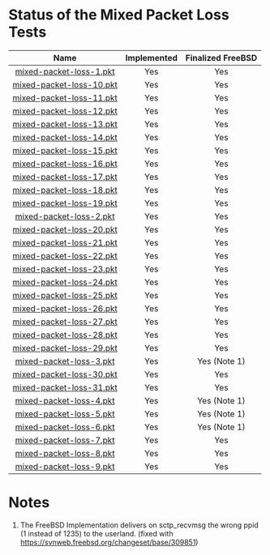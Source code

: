 # Status of the Mixed Packet Loss Tests

| Name                                                       | Implemented   | Finalized FreeBSD |
| :--------------------------------------------------------: | :-----------: | :---------------: |
| [mixed-packet-loss-1.pkt](mixed-packet-loss-1.pkt "-")     | Yes           | Yes               |
| [mixed-packet-loss-10.pkt](mixed-packet-loss-10.pkt "-")   | Yes           | Yes               |
| [mixed-packet-loss-11.pkt](mixed-packet-loss-11.pkt "-")   | Yes           | Yes               |
| [mixed-packet-loss-12.pkt](mixed-packet-loss-12.pkt "-")   | Yes           | Yes               |
| [mixed-packet-loss-13.pkt](mixed-packet-loss-13.pkt "-")   | Yes           | Yes               |
| [mixed-packet-loss-14.pkt](mixed-packet-loss-14.pkt "-")   | Yes           | Yes               |
| [mixed-packet-loss-15.pkt](mixed-packet-loss-15.pkt "-")   | Yes           | Yes               |
| [mixed-packet-loss-16.pkt](mixed-packet-loss-16.pkt "-")   | Yes           | Yes               |
| [mixed-packet-loss-17.pkt](mixed-packet-loss-17.pkt "-")   | Yes           | Yes               |
| [mixed-packet-loss-18.pkt](mixed-packet-loss-18.pkt "-")   | Yes           | Yes               |
| [mixed-packet-loss-19.pkt](mixed-packet-loss-19.pkt "-")   | Yes           | Yes               |
| [mixed-packet-loss-2.pkt](mixed-packet-loss-2.pkt "-")     | Yes           | Yes               |
| [mixed-packet-loss-20.pkt](mixed-packet-loss-20.pkt "-")   | Yes           | Yes               |
| [mixed-packet-loss-21.pkt](mixed-packet-loss-21.pkt "-")   | Yes           | Yes               |
| [mixed-packet-loss-22.pkt](mixed-packet-loss-22.pkt "-")   | Yes           | Yes               |
| [mixed-packet-loss-23.pkt](mixed-packet-loss-23.pkt "-")   | Yes           | Yes               |
| [mixed-packet-loss-24.pkt](mixed-packet-loss-24.pkt "-")   | Yes           | Yes               |
| [mixed-packet-loss-25.pkt](mixed-packet-loss-25.pkt "-")   | Yes           | Yes               |
| [mixed-packet-loss-26.pkt](mixed-packet-loss-26.pkt "-")   | Yes           | Yes               |
| [mixed-packet-loss-27.pkt](mixed-packet-loss-27.pkt "-")   | Yes           | Yes               |
| [mixed-packet-loss-28.pkt](mixed-packet-loss-28.pkt "-")   | Yes           | Yes               |
| [mixed-packet-loss-29.pkt](mixed-packet-loss-29.pkt "-")   | Yes           | Yes               |
| [mixed-packet-loss-3.pkt](mixed-packet-loss-3.pkt "-")     | Yes           | Yes (Note 1)      |
| [mixed-packet-loss-30.pkt](mixed-packet-loss-30.pkt "-")   | Yes           | Yes               |
| [mixed-packet-loss-31.pkt](mixed-packet-loss-31.pkt "-")   | Yes           | Yes               |
| [mixed-packet-loss-4.pkt](mixed-packet-loss-4.pkt "-")     | Yes           | Yes (Note 1)      |
| [mixed-packet-loss-5.pkt](mixed-packet-loss-5.pkt "-")     | Yes           | Yes (Note 1)      |
| [mixed-packet-loss-6.pkt](mixed-packet-loss-6.pkt "-")     | Yes           | Yes (Note 1)      |
| [mixed-packet-loss-7.pkt](mixed-packet-loss-7.pkt "-")     | Yes           | Yes               |
| [mixed-packet-loss-8.pkt](mixed-packet-loss-8.pkt "-")     | Yes           | Yes               |
| [mixed-packet-loss-9.pkt](mixed-packet-loss-9.pkt "-")     | Yes           | Yes               |

# Notes
1. The FreeBSD Implementation delivers on sctp_recvmsg the wrong ppid (1 instead of 1235) to the userland.
   (fixed with https://svnweb.freebsd.org/changeset/base/309851)
